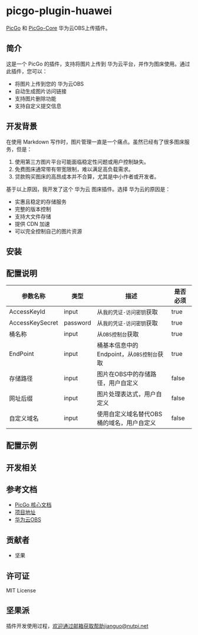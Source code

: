 # picgo-plugin-huawei

[PicGo](https://github.com/Molunerfinn/PicGo) 和 [PicGo-Core](https://github.com/PicGo/PicGo-Core) 华为云OBS上传插件。

## 简介


这是一个 PicGo 的插件，支持将图片上传到 华为云平台，并作为图床使用。通过此插件，您可以：

- 将图片上传到您的 华为云OBS
- 自动生成图片访问链接
- 支持图片删除功能
- 支持自定义提交信息

## 开发背景


在使用 Markdown 写作时，图片管理一直是一个痛点。虽然已经有了很多图床服务，但是：

1. 使用第三方图片平台可能面临稳定性问题或用户控制缺失。
2. 免费图床通常带有带宽限制，难以满足高负载需求。
3. 贷款购买图床的高昂成本并不合算，尤其是中小作者或开发者。

基于以上原因，我开发了这个 华为云 图床插件。选择 华为云的原因是：

- 实惠且稳定的存储服务
- 完整的版本控制
- 支持大文件存储
- 提供 CDN 加速
- 可以完全控制自己的图片资源

## 安装



## 配置说明

| 参数名称        | 类型     | 描述                                      | 是否必须 |
| --------------- | -------- | ----------------------------------------- | -------- |
| AccessKeyId     | input    | 从`我的凭证-访问密钥`获取                 | true     |
| AccessKeySecret | password | 从`我的凭证-访问密钥`获取                 | true     |
| 桶名称          | input    | 从`OBS控制台`获取                         | true     |
| EndPoint        | input    | 桶基本信息中的Endpoint，从`OBS控制台`获取 | true     |
| 存储路径        | input    | 图片在OBS中的存储路径，用户自定义         | false    |
| 网址后缀        | input    | 图片处理表达式，用户自定义                | false    |
| 自定义域名      | input    | 使用自定义域名替代OBS桶的域名，用户自定义 | false    |

## 配置示例



## 开发相关



## 参考文档

- [PicGo 核心文档](https://picgo.github.io/PicGo-Core-Doc/)
- [项目地址](https://gitcode.com/nutpi/picgo-plugin-huawei)
- [华为云OBS](https://support.huaweicloud.com/obs/index.html)





## 贡献者

- 坚果



## 许可证



MIT License

## 坚果派

插件开发使用过程，欢迎通过邮箱获取帮助jianguo@nutpi.net









